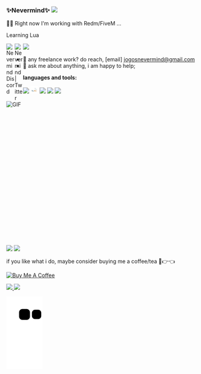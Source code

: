 ### ✨Nevermind✨ <img src="https://media.giphy.com/media/hvRJCLFzcasrR4ia7z/giphy.gif" width="25px">

👨‍💻 Right now I'm working with Redm/FiveM ...

Learning Lua

<a href="https://discord.gg/VkhUUGHpNs">
  <img align="left" alt="Nevermind Discord" width="22px" src="https://raw.githubusercontent.com/peterthehan/peterthehan/master/assets/discord.svg" />
</a>
<a href="https://mobile.twitter.com/MadaaraL">
  <img align="left" alt="Nevermind | Twitter" width="22px" src="https://raw.githubusercontent.com/peterthehan/peterthehan/master/assets/twitter.svg" />
</a>

![](https://visitor-badge.glitch.me/badge?page_id=RalivTV.RalivTV)

<img align="right" alt="GIF" src="https://cdn.discordapp.com/attachments/574922050834268166/904576182316576838/code.gif" width="550" height="380" />

- 💼 any freelance work? do reach, [email] jogosnevermind@gmail.com
- 💬 ask me about anything, i am happy to help;

**languages and tools:**  

<code><img height="20" src="https://img.shields.io/badge/Lua-2C2D72?style=for-the-badge&logo=lua&logoColor=white"></code>
<code><img height="20" src="https://raw.githubusercontent.com/github/explore/80688e429a7d4ef2fca1e82350fe8e3517d3494d/topics/mysql/mysql.png"></code>
<code><img height="20" src="https://img.shields.io/badge/CSS3-1572B6?style=for-the-badge&logo=css3&logoColor=white"></code>
<code><img height="20" src="https://img.shields.io/badge/HTML5-E34F26?style=for-the-badge&logo=html5&logoColor=white"></code>
<code><img height="20" src="https://img.shields.io/badge/JavaScript-F7DF1E?style=for-the-badge&logo=javascript&logoColor=black"></code>
<div> 
<a href="https://www.youtube.com/channel/UCJDBEY2zPng9f1csLzrQXRg" target="_blank"><img src="https://img.shields.io/badge/YouTube-FF0000?style=for-the-badge&logo=youtube&logoColor=white" target="_blank"></a>
<a href="https://www.twitch.tv/nevermind_l" target="_blank"><img src="https://img.shields.io/badge/Twitch-9146FF?style=for-the-badge&logo=twitch&logoColor=white" target="_blank"></a>
</div>

if you like what i do, maybe consider buying me a coffee/tea 🥺👉👈

<a href="https://streamlabs.com/nevermind_l/tip" target="_blank"><img src="https://cdn.buymeacoffee.com/buttons/v2/default-red.png" alt="Buy Me A Coffee" width="120" ></a>

<div align="left">
  <a href="https://github.com/RalivTV">
  <img height="180em" src="https://github-readme-stats.vercel.app/api?username=RalivTV&show_icons=true&theme=merko&include_all_commits=true&count_private=true"/>
  <img height="180em" src="https://github-readme-stats.vercel.app/api/top-langs/?username=RalivTV&layout=compact💻&langs_count=7&theme=merko"/>
</div> 

![Snake animation](https://github.com/RalivTV/RalivTV/blob/output/github-contribution-grid-snake.svg)
